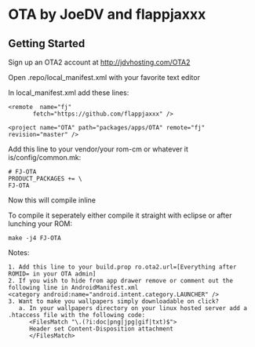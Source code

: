 OTA by JoeDV and flappjaxxx
===========

Getting Started
---------------

Sign up an OTA2 account at http://jdvhosting.com/OTA2

Open .repo/local_manifest.xml with your favorite text editor

In local_manifest.xml add these lines:

    <remote  name="fj"
           fetch="https://github.com/flappjaxxx" />
    
    <project name="OTA" path="packages/apps/OTA" remote="fj" revision="master" />


Add this line to your vendor/your rom-cm or whatever it is/config/common.mk:

    # FJ-OTA
    PRODUCT_PACKAGES += \
    FJ-OTA

Now this will compile inline

To compile it seperately either compile it straight with eclipse or after lunching your ROM:

    make -j4 FJ-OTA

Notes:

    1. Add this line to your build.prop ro.ota2.url=[Everything after ROMID= in your OTA admin]
    2. If you wish to hide from app drawer remove or comment out the following line in AndroidManifest.xml
    <category android:name="android.intent.category.LAUNCHER" />
    3. Want to make you wallpapers simply downloadable on click?
       a. In your wallpapers directory on your linux hosted server add a .htaccess file with the following code:
          <FilesMatch "\.(?i:doc|png|jpg|gif|txt)$">
          Header set Content-Disposition attachment
          </FilesMatch>

